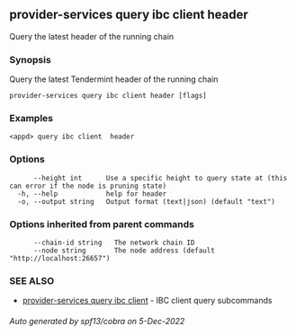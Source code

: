 ## provider-services query ibc client header

Query the latest header of the running chain

### Synopsis

Query the latest Tendermint header of the running chain

```
provider-services query ibc client header [flags]
```

### Examples

```
<appd> query ibc client  header
```

### Options

```
      --height int      Use a specific height to query state at (this can error if the node is pruning state)
  -h, --help            help for header
  -o, --output string   Output format (text|json) (default "text")
```

### Options inherited from parent commands

```
      --chain-id string   The network chain ID
      --node string       The node address (default "http://localhost:26657")
```

### SEE ALSO

* [provider-services query ibc client](provider-services_query_ibc_client.md)	 - IBC client query subcommands

###### Auto generated by spf13/cobra on 5-Dec-2022

